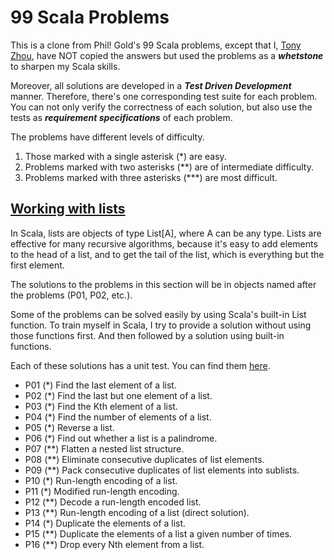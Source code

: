 # 99 Scala Problems

This is a clone from Phil! Gold's 99 Scala problems, except that I, 
[Tony Zhou](https://www.linkedin.com/in/tonyzhou), have NOT copied the 
answers but used the problems as a **_whetstone_** to sharpen my Scala skills.

Moreover, all solutions are developed in a **_Test Driven Development_** manner.
Therefore, there's one corresponding test suite for each problem.
You can not only verify the correctness of each solution, but also use 
the tests as **_requirement specifications_** of each problem.

The problems have different levels of difficulty.

1. Those marked with a single asterisk (*) are easy.
2. Problems marked with two asterisks (**) are of intermediate difficulty.
3. Problems marked with three asterisks (***) are most difficult.


## [Working with lists](https://github.com/zjt1114/scala99/tree/master/src/main/scala/list)

In Scala, lists are objects of type List[A], where A can be any type. 
Lists are effective for many recursive algorithms, because it's easy to add elements to the head of a list, 
and to get the tail of the list, which is everything but the first element.

The solutions to the problems in this section will be in objects named after the problems (P01, P02, etc.).

Some of the problems can be solved easily by using Scala's built-in List function.
To train myself in Scala, I try to provide a solution without using those functions first.
And then followed by a solution using built-in functions.

Each of these solutions has a unit test. 
You can find them [here](https://github.com/zjt1114/scala99/tree/master/src/test/scala/list).

* P01 (*) Find the last element of a list.
* P02 (*) Find the last but one element of a list.
* P03 (*) Find the Kth element of a list.
* P04 (*) Find the number of elements of a list.
* P05 (*) Reverse a list.
* P06 (*) Find out whether a list is a palindrome.
* P07 (**) Flatten a nested list structure.
* P08 (**) Eliminate consecutive duplicates of list elements.
* P09 (**) Pack consecutive duplicates of list elements into sublists.
* P10 (*) Run-length encoding of a list.
* P11 (*) Modified run-length encoding.
* P12 (**) Decode a run-length encoded list.
* P13 (**) Run-length encoding of a list (direct solution).
* P14 (*) Duplicate the elements of a list.
* P15 (**) Duplicate the elements of a list a given number of times.
* P16 (**) Drop every Nth element from a list.


